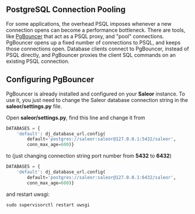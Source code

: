 
## PostgreSQL Connection Pooling

For some applications, the overhead PSQL imposes whenever a new connection opens can become a performance bottleneck.  There are tools, like [PgBouncer](https://pgbouncer.github.io/) that act as a PSQL proxy, and "pool" connections.   PgBouncer opens up a fixed number of connections to PSQL, and keeps those connections open. Database clients connect to PgBouncer, instead of PSQL directly, and PgBouncer proxies the client SQL commands on an existing PSQL connection.  

## Configuring PgBouncer

PgBouncer is already installed and configured on your **Saleor** instance.  To use it, you just need to change the Saleor database connection string in the **saleor/settings.py** file.

Open **saleor/settings.py**, find this line and change it from

```python
DATABASES = {
    'default': dj_database_url.config(
        default='postgres://saleor:saleor@127.0.0.1:5432/saleor',
        conn_max_age=600)}
```

to (just changing connection string port number from **5432** to **6432**)

```python
DATABASES = {
    'default': dj_database_url.config(
        default='postgres://saleor:saleor@127.0.0.1:6432/saleor',
        conn_max_age=600)}
```

and restart uwsgi:

```
sudo supervisorctl restart uwsgi
```

